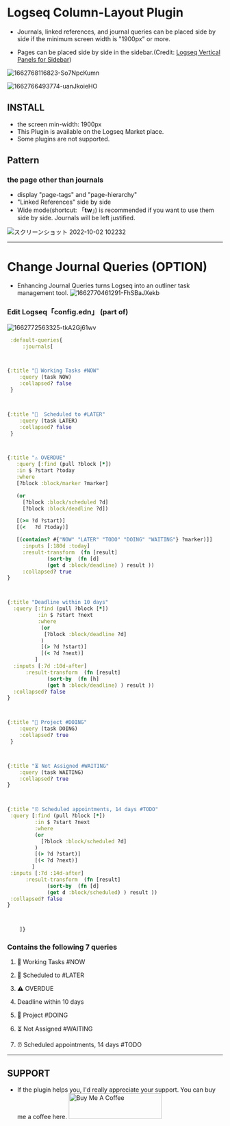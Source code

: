# Logseq Column-Layout Plugin

 - Journals, linked references, and journal queries can be placed side by side if the minimum screen width is "1900px" or more.

 - Pages can be placed side by side in the sidebar.(Credit: [Logseq Vertical Panels for Sidebar](https://github.com/r-hegde/logseq-vertical-panels))

![1662768116823-So7NpcKumn](https://user-images.githubusercontent.com/111847207/189483249-87505a6e-29f5-4ee5-91f7-961be542da16.png)

![1662766493774-uanJkoieHO](https://user-images.githubusercontent.com/111847207/189498997-5d6f791b-2a6b-45d7-bcb2-d09bee36d431.png)

## INSTALL
 - the screen min-width: 1900px
 - This Plugin is available on the Logseq Market place.
 - Some plugins are not supported.


## Pattern
 ### the page other than journals
 - display "page-tags" and "page-hierarchy" 
 - "Linked References" side by side
 - Wide mode(shortcut: 「**tw**」) is recommended if you want to use them side by side. Journals will be left justified.

![スクリーンショット 2022-10-02 102232](https://user-images.githubusercontent.com/111847207/193434026-5595de15-2e40-42a2-95d4-ab0f1c2b55c3.png)

---

# Change Journal Queries (**OPTION**)
 - Enhancing Journal Queries turns Logseq into an outliner task management tool.
 ![1662770461291-FhSBaJXekb](https://user-images.githubusercontent.com/111847207/189484746-8364ad0c-98d2-4117-b321-b79d7c56052c.png)
### Edit Logseq「config.edn」 (part of)
![1662772563325-tkA2Gj61wv](https://user-images.githubusercontent.com/111847207/189498869-2b99016d-a2b3-44cc-80ed-f9e0cb123d78.png)


```clojure
 :default-queries{
	 :journals[



{:title "🔨 Working Tasks #NOW"
    :query (task NOW)
    :collapsed? false
 }



{:title "📅  Scheduled to #LATER"
    :query (task LATER)
    :collapsed? false
 }



{:title "⚠️ OVERDUE"
   :query [:find (pull ?block [*])
   :in $ ?start ?today
   :where
   [?block :block/marker ?marker]

   (or
     [?block :block/scheduled ?d]
     [?block :block/deadline ?d])

   [(>= ?d ?start)]
   [(<   ?d ?today)]

   [(contains? #{"NOW" "LATER" "TODO" "DOING" "WAITING"} ?marker)]]
     :inputs [:180d :today]
     :result-transform  (fn [result]
             (sort-by  (fn [d]
             (get d :block/deadline) ) result ))
     :collapsed? true
}



{:title "Deadline within 10 days"
  :query [:find (pull ?block [*])
          :in $ ?start ?next
          :where
           (or
            [?block :block/deadline ?d]
           )
           [(> ?d ?start)]
           [(< ?d ?next)]
         ]
  :inputs [:7d :10d-after]
      :result-transform  (fn [result]
             (sort-by  (fn [h]
             (get h :block/deadline) ) result ))
  :collapsed? false
}



{:title "🐬 Project #DOING"
    :query (task DOING)
    :collapsed? true
 }



{:title "⏳ Not Assigned #WAITING"
    :query (task WAITING)
    :collapsed? true
}



{:title "⏰ Scheduled appointments, 14 days #TODO"
 :query [:find (pull ?block [*])
         :in $ ?start ?next
         :where
         (or
           [?block :block/scheduled ?d]
         )
         [(> ?d ?start)]
         [(< ?d ?next)]
        ]
 :inputs [:7d :14d-after]
      :result-transform  (fn [result]
             (sort-by  (fn [d]
             (get d :block/scheduled) ) result ))
 :collapsed? false
}



    ]}
```

### Contains the following 7 queries


 1. 🔨 Working Tasks #NOW

 1. 📅 Scheduled to #LATER

 1. ⚠️ OVERDUE

 1. Deadline within 10 days

 1. 🐬 Project #DOING

 1. ⏳ Not Assigned #WAITING

 1. ⏰ Scheduled appointments, 14 days #TODO
 
 ---
 
## SUPPORT
  - If the plugin helps you, I'd really appreciate your support. You can buy me a coffee here.
 <a href="https://www.buymeacoffee.com/yu000japan" target="_blank"><img src="https://cdn.buymeacoffee.com/buttons/v2/default-yellow.png" alt="Buy Me A Coffee" style="height: 60px !important;width: 217px !important;" ></a>
 
